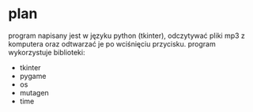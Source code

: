 # plan 
program napisany jest w języku python (tkinter), odczytywać pliki mp3 z komputera oraz odtwarzać je po wciśnięciu przycisku.
program wykorzystuje biblioteki: 
- tkinter
- pygame
- os
- mutagen
- time

